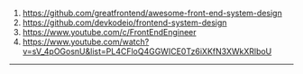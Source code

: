 1. https://github.com/greatfrontend/awesome-front-end-system-design
2. https://github.com/devkodeio/frontend-system-design
3. https://www.youtube.com/c/FrontEndEngineer
4. https://www.youtube.com/watch?v=sV_4pOGosnU&list=PL4CFloQ4GGWICE0Tz6iXKfN3XWkXRlboU

---
